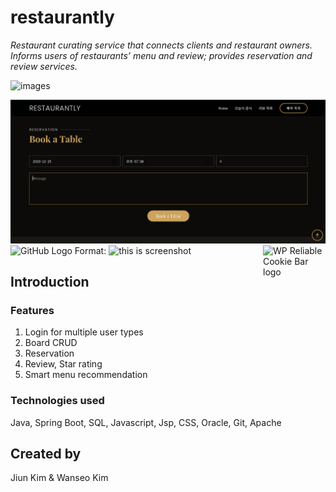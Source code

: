 # restaurantly
*Restaurant curating service that connects clients and restaurant owners. Informs users of restaurants’ menu and review; provides reservation and review services.*

![images](/images/screenshot.png)

![img](images/screenshot2.png)
![GitHub Logo](/images/screenshot.png)
Format: ![this is screenshot](url)
<img alt="WP Reliable Cookie Bar logo" src="../images/screenshot2.png?raw=true" height="100" width="100" align="right">
## Introduction

### Features


1. Login for multiple user types
2. Board CRUD
3. Reservation
4. Review, Star rating
5. Smart menu recommendation


### Technologies used

Java,
Spring Boot,
SQL,
Javascript,
Jsp,
CSS,
Oracle,
Git,
Apache




## Created by

Jiun Kim &
Wanseo Kim


